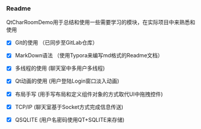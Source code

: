 ### Readme

QtCharRoomDemo用于总结和使用一些需要学习的模块，在实际项目中来熟悉和使用

- [x] Git的使用  （已同步至GitLab仓库）

- [x] MarkDown语法 （使用Typora来编写md格式的Readme文档）

- [x] 多线程的使用 (聊天室中多用户多线程)

- [x] Qt动画的使用 (用户登陆Login窗口淡入动画)

- [x] 布局手写 (用手写布局和定义组件对象的方式取代UI中拖拽控件)

- [x] TCP/IP (聊天室基于Socket方式完成信息传送)

- [x] QSQLITE (用户名密码使用QT+SQLITE来存储)
  

